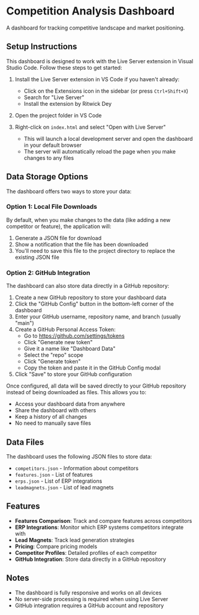 # Competition Analysis Dashboard

A dashboard for tracking competitive landscape and market positioning.

## Setup Instructions

This dashboard is designed to work with the Live Server extension in Visual Studio Code. Follow these steps to get started:

1. Install the Live Server extension in VS Code if you haven't already:
   - Click on the Extensions icon in the sidebar (or press `Ctrl+Shift+X`)
   - Search for "Live Server"
   - Install the extension by Ritwick Dey

2. Open the project folder in VS Code

3. Right-click on `index.html` and select "Open with Live Server"
   - This will launch a local development server and open the dashboard in your default browser
   - The server will automatically reload the page when you make changes to any files

## Data Storage Options

The dashboard offers two ways to store your data:

### Option 1: Local File Downloads

By default, when you make changes to the data (like adding a new competitor or feature), the application will:

1. Generate a JSON file for download
2. Show a notification that the file has been downloaded
3. You'll need to save this file to the project directory to replace the existing JSON file

### Option 2: GitHub Integration

The dashboard can also store data directly in a GitHub repository:

1. Create a new GitHub repository to store your dashboard data
2. Click the "GitHub Config" button in the bottom-left corner of the dashboard
3. Enter your GitHub username, repository name, and branch (usually "main")
4. Create a GitHub Personal Access Token:
   - Go to https://github.com/settings/tokens
   - Click "Generate new token"
   - Give it a name like "Dashboard Data"
   - Select the "repo" scope
   - Click "Generate token"
   - Copy the token and paste it in the GitHub Config modal
5. Click "Save" to store your GitHub configuration

Once configured, all data will be saved directly to your GitHub repository instead of being downloaded as files. This allows you to:
- Access your dashboard data from anywhere
- Share the dashboard with others
- Keep a history of all changes
- No need to manually save files

## Data Files

The dashboard uses the following JSON files to store data:

- `competitors.json` - Information about competitors
- `features.json` - List of features
- `erps.json` - List of ERP integrations
- `leadmagnets.json` - List of lead magnets

## Features

- **Features Comparison**: Track and compare features across competitors
- **ERP Integrations**: Monitor which ERP systems competitors integrate with
- **Lead Magnets**: Track lead generation strategies
- **Pricing**: Compare pricing models
- **Competitor Profiles**: Detailed profiles of each competitor
- **GitHub Integration**: Store data directly in a GitHub repository

## Notes

- The dashboard is fully responsive and works on all devices
- No server-side processing is required when using Live Server
- GitHub integration requires a GitHub account and repository
